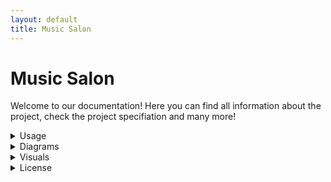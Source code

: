 ```yaml
---
layout: default
title: Music Salon
---
```


# Music Salon

Welcome to our documentation! Here you can find all information about the project, 
check the project specifiation and many more!

<details>
  <summary>Usage</summary>

  - [Assignment](./assignment.md)

</details>

<details>
  <summary>Diagrams</summary>

  - [Class Diagrams](./diagrams/classes.drawio.png)

</details>

<details>
  <summary>Visuals</summary>

  - [Admin](./visual/Admin.jpg)
  - [All Authors](./visual/All authors.jpg)
  - [All CD](./visual/All CD.jpg)
  - [Authorization (Admin or Guest)](./visual/Authorization(Admin or Guest).jpg)
  - [Authorization (as User)](./visual/Authorization(as User).jpg)
  - [Guest](./visual/Guest.jpg)
  - [Menu](./visual/Menu.jpg)
  - [Most Popular Performer](./visual/Most popular performer.jpg)
  - [Most Sold CD](./visual/Most sold CD.jpg)
  - [Sales](./visual/Sales.jpg)
  - [Sign Up](./visual/Sign Up.jpg)

</details>

<details>
  <summary>License</summary>

  This documentation is released under the [MIT License](./LICENSE.txt).

</details>
